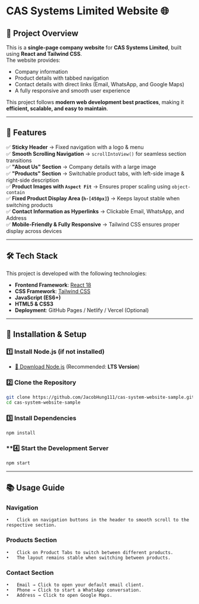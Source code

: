 # CAS Systems Limited Website 🌐

## 📖 Project Overview

This is a **single-page company website** for **CAS Systems Limited**, built using **React and Tailwind CSS**.  
The website provides:

- Company information
- Product details with tabbed navigation
- Contact details with direct links (Email, WhatsApp, and Google Maps)
- A fully responsive and smooth user experience

This project follows **modern web development best practices**, making it **efficient, scalable, and easy to maintain**.

---

## 🎯 Features

✅ **Sticky Header** → Fixed navigation with a logo & menu  
✅ **Smooth Scrolling Navigation** → `scrollIntoView()` for seamless section transitions  
✅ **"About Us" Section** → Company details with a large image  
✅ **"Products" Section** → Switchable product tabs, with left-side image & right-side description  
✅ **Product Images with `Aspect Fit`** → Ensures proper scaling using `object-contain`  
✅ **Fixed Product Display Area (`h-[450px]`)** → Keeps layout stable when switching products  
✅ **Contact Information as Hyperlinks** → Clickable Email, WhatsApp, and Address  
✅ **Mobile-Friendly & Fully Responsive** → Tailwind CSS ensures proper display across devices

---

## 🛠 Tech Stack

This project is developed with the following technologies:

- **Frontend Framework**: [React 18](https://reactjs.org/)
- **CSS Framework**: [Tailwind CSS](https://tailwindcss.com/)
- **JavaScript (ES6+)**
- **HTML5 & CSS3**
- **Deployment**: GitHub Pages / Netlify / Vercel (Optional)

---

## 🚀 Installation & Setup

### **1️⃣ Install Node.js (if not installed)**

- [🔗 Download Node.js](https://nodejs.org/) (Recommended: **LTS Version**)

### **2️⃣ Clone the Repository**

```sh
git clone https://github.com/JacobHung111/cas-system-website-sample.git
cd cas-system-website-sample
```

### **3️⃣ Install Dependencies**
```sh
npm install
```

### **4️⃣ Start the Development Server
```sh
npm start
```

---

## 📚 Usage Guide

### Navigation
	•	Click on navigation buttons in the header to smooth scroll to the respective section.

### Products Section
	•	Click on Product Tabs to switch between different products.
	•	The layout remains stable when switching between products.

### Contact Section
	•	Email → Click to open your default email client.
	•	Phone → Click to start a WhatsApp conversation.
	•	Address → Click to open Google Maps.
